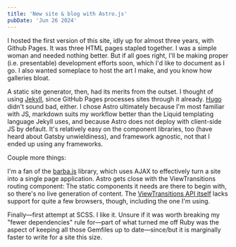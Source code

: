 ```yaml
---
title: 'New site & blog with Astro.js'
pubDate: 'Jun 26 2024'
---
```


I hosted the first version of this site, idly up for almost three years, with Github Pages. It was three HTML pages stapled together. I was a simple woman and needed nothing better. But if all goes right, I'll be making proper (i.e. presentable) development efforts soon, which I'd like to document as I go. I also wanted someplace to host the art I make, and you know how galleries bloat.

A static site generator, then, had its merits from the outset. I thought of using [Jekyll](https://jekyllrb.com/), since GitHub Pages processes sites through it already. [Hugo](https://gohugo.io/) didn't sound bad, either. I chose Astro ultimately because I'm most familiar with JS, markdown suits my workflow better than the Liquid templating language Jekyll uses, and because Astro does not deploy with client-side JS by default. It's relatively easy on the component libraries, too (have heard about Gatsby unwieldiness), and framework agnostic, not that I ended up using any frameworks.

Couple more things:

I'm a fan of the [barba.js](https://barba.js.org/) library, which uses AJAX to effectively turn a site into a single page application. Astro gets close with the ViewTransitions routing component: The static components it needs are there to begin with, so there's no live generation of content. The [ViewTransitions API itself](https://developer.mozilla.org/en-US/docs/Web/API/View_Transitions_API) lacks support for quite a few browsers, though, including the one I'm using.

Finally&mdash;first attempt at SCSS. I like it. Unsure if it was worth breaking my "fewer dependencies" rule for&mdash;part of what turned me off Ruby was the aspect of keeping all those Gemfiles up to date&mdash;since/but it is marginally faster to write for a site this size.